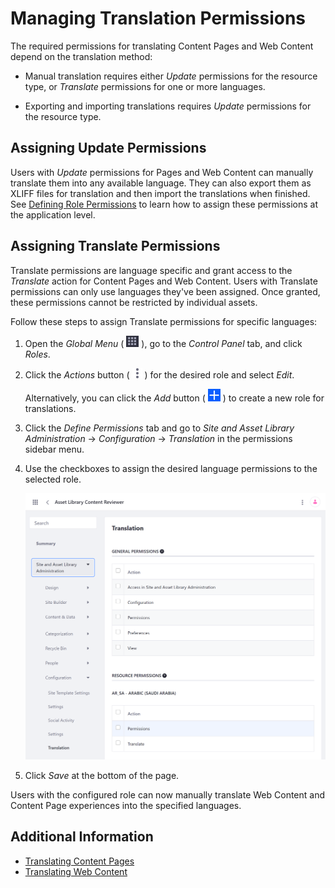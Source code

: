 # Managing Translation Permissions

The required permissions for translating Content Pages and Web Content depend on the translation method:

* Manual translation requires either *Update* permissions for the resource type, or *Translate* permissions for one or more languages.

* Exporting and importing translations requires *Update* permissions for the resource type.

## Assigning Update Permissions

Users with *Update* permissions for Pages and Web Content can manually translate them into any available language. They can also export them as XLIFF files for translation and then import the translations when finished. See [Defining Role Permissions](../../users-and-permissions/roles-and-permissions/defining-role-permissions.md) to learn how to assign these permissions at the application level.

## Assigning Translate Permissions

Translate permissions are language specific and grant access to the *Translate* action for Content Pages and Web Content. Users with Translate permissions can only use languages they've been assigned. Once granted, these permissions cannot be restricted by individual assets.

Follow these steps to assign Translate permissions for specific languages:

1. Open the *Global Menu* ( ![Global Menu](../../images/icon-applications-menu.png) ), go to the *Control Panel* tab, and click *Roles*.

1. Click the *Actions* button ( ![Actions Button](../../images/icon-actions.png) ) for the desired role and select *Edit*.

   Alternatively, you can click the *Add* button ( ![Add Button](../../images/icon-add.png) ) to create a new role for translations.

1. Click the *Define Permissions* tab and go to *Site and Asset Library Administration* &rarr; *Configuration* &rarr; *Translation* in the permissions sidebar menu.

1. Use the checkboxes to assign the desired language permissions to the selected role.

   ![Assign the desired language permissions to the selected Role.](./managing-translation-permissions/images/01.png)

1. Click *Save* at the bottom of the page.

Users with the configured role can now manually translate Web Content and Content Page experiences into the specified languages.

## Additional Information

* [Translating Content Pages](./translating-content-pages.md)
* [Translating Web Content](./translating-web-content.md)
